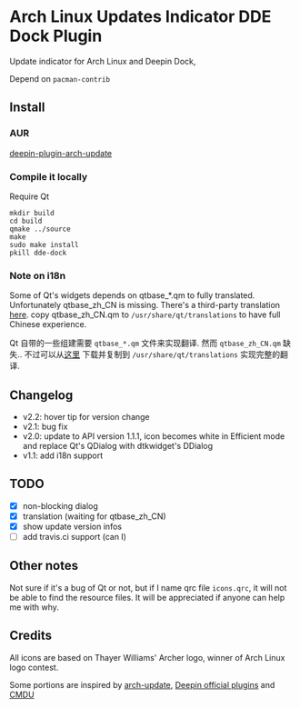 Arch Linux Updates Indicator DDE Dock Plugin
===============
Update indicator for Arch Linux and Deepin Dock, 

Depend on `pacman-contrib`

Install
--------

### AUR ###
[deepin-plugin-arch-update](https://aur.archlinux.org/packages/deepin-dock-plugin-arch-update/)

### Compile it locally ###
Require Qt

```
mkdir build
cd build
qmake ../source
make
sudo make install
pkill dde-dock
```

### Note on i18n ###
Some of Qt's widgets depends on qtbase_*.qm to fully translated. Unfortunately qtbase_zh_CN is missing. There's a third-party translation [here](https://github.com/wisaly/qtbase_zh). copy qtbase_zh_CN.qm to `/usr/share/qt/translations` to have full Chinese experience. 

Qt 自带的一些组建需要 `qtbase_*.qm` 文件来实现翻译. 然而 `qtbase_zh_CN.qm` 缺失.. 不过可以从[这里](https://github.com/wisaly/qtbase_zh) 下载并复制到 `/usr/share/qt/translations` 实现完整的翻译. 

Changelog
-----------
- v2.2: hover tip for version change
- v2.1: bug fix
- v2.0: update to API version 1.1.1, icon becomes white in Efficient mode and replace Qt's QDialog with dtkwidget's DDialog
- v1.1: add i18n support

TODO
-------
- [X] non-blocking dialog
- [X] translation (waiting for qtbase_zh_CN)
- [X] show update version infos
- [ ] add travis.ci support (can I)

Other notes
-------
Not sure if it's a bug of Qt or not, but if I name qrc file `icons.qrc`, it will not be able to find the resource files. 
It will be appreciated if anyone can help me with why. 

Credits
----------
All icons are based on Thayer Williams' Archer logo, winner of Arch Linux logo contest.

Some portions are inspired by 
[arch-update](https://github.com/RaphaelRochet/arch-update), 
[Deepin official plugins](https://github.com/linuxdeepin/dde-dock/tree/master/plugins) 
and [CMDU](https://github.com/sonichy/CMDU_DDE_DOCK)
